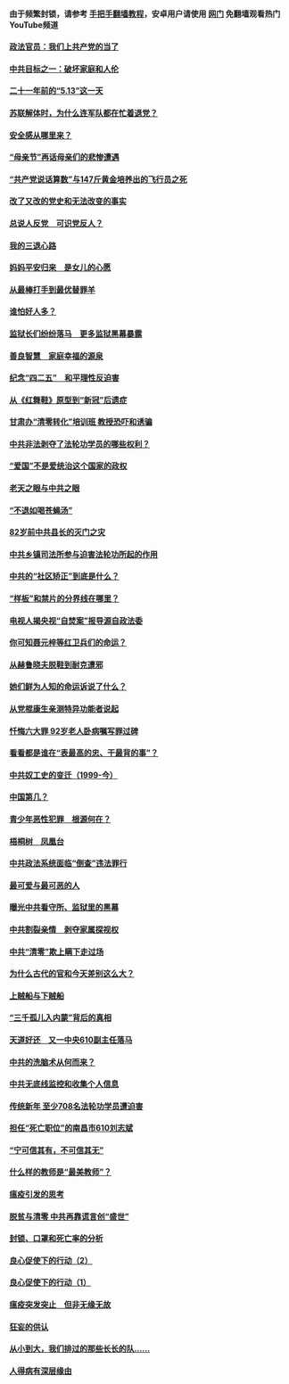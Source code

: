 #### 由于频繁封锁，请参考 [手把手翻墙教程](https://github.com/gfw-breaker/guides/wiki/)，安卓用户请使用 [网门](https://github.com/gfw-breaker/nogfw/blob/master/dl.md?t=05162301) 免翻墙观看热门YouTube频道 

#### [政法官员：我们上共产党的当了](../pages/19/425351.md?t=05162301) 

#### [中共目标之一：破坏家庭和人伦](../pages/19/424454.md?t=05162301) 

#### [二十一年前的“5.13”这一天](../pages/19/424814.md?t=05162301) 

#### [苏联解体时，为什么连军队都在忙着退党？](../pages/19/424335.md?t=05162301) 

#### [安全感从哪里来？](../pages/19/424336.md?t=05162301) 

#### [“母亲节”再话母亲们的悲惨遭遇](../pages/19/424234.md?t=05162301) 

#### [“共产党说话算数”与147斤黄金培养出的飞行员之死](../pages/19/424115.md?t=05162301) 

#### [改了又改的党史和无法改变的事实](../pages/19/424037.md?t=05162301) 

#### [总说人反党　可识党反人？](../pages/19/423820.md?t=05162301) 

#### [我的三退心路](../pages/19/423876.md?t=05162301) 

#### [妈妈平安归来　是女儿的心愿](../pages/19/423947.md?t=05162301) 

#### [从最棒打手到最优替罪羊](../pages/19/423819.md?t=05162301) 

#### [谁怕好人多？](../pages/19/423774.md?t=05162301) 

#### [监狱长们纷纷落马　更多监狱黑幕暴露](../pages/19/423787.md?t=05162301) 

#### [善良智慧　家庭幸福的源泉](../pages/19/423632.md?t=05162301) 

#### [纪念“四二五”　和平理性反迫害](../pages/19/423660.md?t=05162301) 

#### [从《红舞鞋》原型到“新冠”后遗症](../pages/19/423509.md?t=05162301) 

#### [甘肃办“清零转化”培训班 教授恐吓和诱骗](../pages/19/423498.md?t=05162301) 

#### [中共非法剥夺了法轮功学员的哪些权利？](../pages/19/423392.md?t=05162301) 

#### [“爱国”不是爱统治这个国家的政权](../pages/19/423029.md?t=05162301) 

#### [老天之眼与中共之眼](../pages/19/423378.md?t=05162301) 

#### [“不退如喝苍蝇汤”](../pages/19/423287.md?t=05162301) 

#### [82岁前中共县长的灭门之灾](../pages/19/423055.md?t=05162301) 

#### [中共乡镇司法所参与迫害法轮功所起的作用](../pages/19/423064.md?t=05162301) 

#### [中共的“社区矫正”到底是什么？](../pages/19/422870.md?t=05162301) 

#### [“样板”和禁片的分界线在哪里？](../pages/19/422704.md?t=05162301) 

#### [电视人揭央视“自焚案”报导源自政法委](../pages/19/422770.md?t=05162301) 

#### [你可知聂元梓等红卫兵们的命运？](../pages/19/422848.md?t=05162301) 

#### [从赫鲁晓夫脱鞋到耐克遭邪](../pages/19/422826.md?t=05162301) 

#### [她们鲜为人知的命运诉说了什么？](../pages/19/422754.md?t=05162301) 

#### [从党棍康生亲测特异功能者说起](../pages/19/422657.md?t=05162301) 

#### [忏悔六大罪 92岁老人卧病嘱写罪过碑](../pages/19/422750.md?t=05162301) 

#### [看看都是谁在“表最高的忠、干最背的事”？](../pages/19/422703.md?t=05162301) 

#### [中共奴工史的变迁（1999-今）](../pages/19/422656.md?t=05162301) 

#### [中国第几？](../pages/19/422496.md?t=05162301) 

#### [青少年恶性犯罪　根源何在？](../pages/19/422449.md?t=05162301) 

#### [梧桐树　凤凰台](../pages/19/422442.md?t=05162301) 

#### [中共政法系统面临“倒查”违法罪行](../pages/19/422497.md?t=05162301) 

#### [最可爱与最可恶的人](../pages/19/422448.md?t=05162301) 

#### [曝光中共看守所、监狱里的黑幕](../pages/19/422390.md?t=05162301) 

#### [中共割裂亲情　剥夺家属探视权](../pages/19/422364.md?t=05162301) 

#### [中共“清零”欺上瞒下走过场](../pages/19/422306.md?t=05162301) 

#### [为什么古代的官和今天差别这么大？](../pages/19/422228.md?t=05162301) 

#### [上贼船与下贼船](../pages/19/422276.md?t=05162301) 

#### [“三千孤儿入内蒙”背后的真相](../pages/19/422229.md?t=05162301) 

#### [天道好还　又一中央610副主任落马](../pages/19/422155.md?t=05162301) 

#### [中共的洗脑术从何而来？](../pages/19/422154.md?t=05162301) 

#### [中共无底线监控和收集个人信息](../pages/19/422039.md?t=05162301) 

#### [传统新年 至少708名法轮功学员遭迫害](../pages/19/421946.md?t=05162301) 

#### [担任“死亡职位”的南昌市610刘志斌](../pages/19/421957.md?t=05162301) 

#### [“宁可信其有，不可信其无”](../pages/19/421691.md?t=05162301) 

#### [什么样的教师是“最美教师”？](../pages/19/421755.md?t=05162301) 

#### [瘟疫引发的思考](../pages/19/421594.md?t=05162301) 

#### [脱贫与清零 中共再靠谎言创“盛世”](../pages/19/421590.md?t=05162301) 

#### [封锁、口罩和死亡率的分析](../pages/19/421495.md?t=05162301) 

#### [良心促使下的行动（2）](../pages/19/421361.md?t=05162301) 

#### [良心促使下的行动（1）](../pages/19/421302.md?t=05162301) 

#### [瘟疫突发突止　但非无缘无故](../pages/19/421281.md?t=05162301) 

#### [狂妄的供认](../pages/19/421199.md?t=05162301) 

#### [从小到大，我们排过的那些长长的队……](../pages/19/421243.md?t=05162301) 

#### [人得病有深层缘由](../pages/19/420864.md?t=05162301) 


